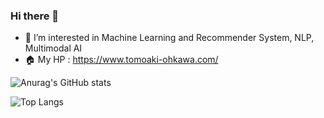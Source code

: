 ### Hi there 👋

- 👀 I’m interested in Machine Learning and Recommender System, NLP, Multimodal AI
- 🏠 My HP : https://www.tomoaki-ohkawa.com/

![Anurag's GitHub stats](https://github-readme-stats.vercel.app/api?username=tomo-cps)

![Top Langs](https://github-readme-stats.vercel.app/api/top-langs/?username=tomo-cps&layout=compact)

<!--
**tomo-cps/tomo-cps** is a ✨ _special_ ✨ repository because its `README.md` (this file) appears on your GitHub profile.

Here are some ideas to get you started:

- 🔭 I’m currently working on ...
- 🌱 I’m currently learning ...
- 👯 I’m looking to collaborate on ...
- 🤔 I’m looking for help with ...
- 💬 Ask me about ...
- 📫 How to reach me: ...
- 😄 Pronouns: ...
- ⚡ Fun fact: ...
-->

